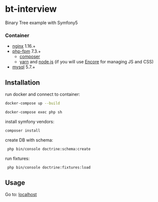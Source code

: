 # bt-interview
Binary Tree example with Symfony5
### Container
 - [nginx](https://pkgs.alpinelinux.org/packages?name=nginx&branch=v3.10) 1.16.+
 - [php-fpm](https://pkgs.alpinelinux.org/packages?name=php7&branch=v3.10) 7.3.+
    - [composer](https://getcomposer.org/) 
    - [yarn](https://yarnpkg.com/lang/en/) and [node.js](https://nodejs.org/en/) (if you will use [Encore](https://symfony.com/doc/current/frontend/encore/installation.html) for managing JS and CSS)
- [mysql](https://hub.docker.com/_/mysql/) 5.7.+

## Installation

run docker and connect to container:

```bash
docker-compose up --build
```
```bash
docker-compose exec php sh
```
install symfony vendors:
```bash
composer install
```
create DB with schema:
```bash
 php bin/console doctrine:schema:create
```
run fixtures:
```bash
 php bin/console doctrine:fixtures:load
```
## Usage
Go to:
[localhost](http://localhost/)
